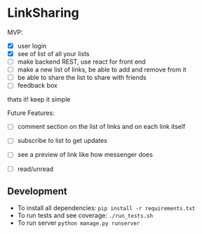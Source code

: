# LinkSharing

MVP:
 - [x] user login
 - [x] see of list of all your lists
 - [ ] make backend REST, use react for front end
 - [ ] make a new list of links, be able to add and remove from it
 - [ ] be able to share the list to share with friends
 - [ ] feedback box

thats it! keep it simple

Future Features:
 - [ ] comment section on the list of links and on each link itself
 - [ ] subscribe to list to get updates
 - [ ] see a preview of link like how messenger does
 - [ ] read/unread

 
## Development

 - To install all dependencies: `pip install -r requirements.txt`
 - To run tests and see coverage: `./run_tests.sh`
 - To run server `python manage.py runserver`
